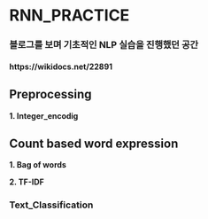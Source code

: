 # RNN_PRACTICE

<h3>블로그를 보며 기초적인 NLP 실습을 진행했던 공간</h3>
<h4>https://wikidocs.net/22891</h4>

<h2>Preprocessing</h2>
<p><b>1. Integer_encodig </b></p>


<h2>Count based word expression </h2>
<p><b>1. Bag of words </b></p>
<p><b>2. TF-IDF </b></p>

<h3>Text_Classification</h3>
